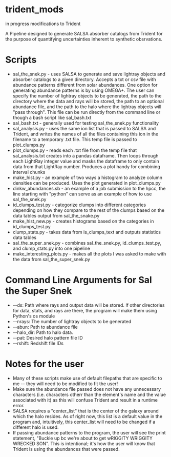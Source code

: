 # trident_mods
in progress modifications to Trident

A Pipeline designed to generate SALSA absorber catalogs from Trident for the purpose of quantifying uncertainties inherent to synthetic obsrvations. 

# Scripts
* sal_the_snek.py - uses SALSA to generate and save lightray objects and absorber catalogs to a given directory. Accepts a txt or csv file with abundance patterns different from solar abundances. One option for generating abundance patterns is by using OMEGA+. The user can specify the number of lightray objects to be generated, the path to the directory where the data and rays will be stored, the path to an optional abundance file, and the path to the halo where the lightray objects will "pass through". This file can be run directly from the command line or though a bash script like sal_bash.txt
* sal_bash.txt - generally used for testing sal_the_snek.py functionality
* sal_analysis.py - uses the same ion list that is passed to SALSA and Trident, and writes the names of all the files containing this ion in the filename to a temporary .txt file. This temp file is passed to plot_clumps.py 
* plot_clumps.py - reads each .txt file from the temp file that sal_analysis.txt creates into a pandas dataframe. Then loops through each LightRay integer value and masks the dataframe to only contain data from that LightRay number. Produces a plot handy for combining interval chunks  
* make_hist.py - an example of two ways a histogram to analyze column densities can be produced. Uses the plot generated in plot_clumps.py
* dinkw_abundances.sb - an example of a job submission to the hpcc, the line starting with "python" can serve as an example of how to use sal_the_snek.py
* id_clumps_test.py - categorize clumps into different categories depending on how they compare to the rest of the clumps based on the data tables output from sal_the_snake.py
* make_hist_new.py - creates histograms based on the categories in id_clumps_test.py
* clump_stats.py - takes data from is_clumps_text and outputs statistics data tables
* sal_the_super_snek.py - combines sal_the_snek.py, id_clumps_test.py, and clump_stats.py into one pipeline
* make_interesting_plots.py - makes all the plots I was asked to make with the data from sal_the_super_snek.py

# Command Line Arguments for Sal the Super Snek
* --ds: Path where rays and output data will be stored. If other directories for data, stats, and rays are there, the program will make them using Python's os module
* --nrays: The number of lightray objects to be generated
* --abun: Path to abundance file
* --halo_dir: Path to halo data.
* --pat: Desired halo pattern file ID
* --rshift: Redshift file IDs

# Notes for the user
* Many of these scripts make use of default filepaths that are specific to me -- they will need to be modified to fit the user!
* Make sure the abundance file passed does not have any unnecessary characters (i.e. characters otherr than the element's name and the value associated with it) as this will confuse Trident and result in a runtime error.
* SALSA requires a "center_list" that is the center of the galaxy around which the halo resides. As of right now, this list is a default value in the program and, intuitively, this center_list will need to be changed if a different halo is used. 
* If passing abundance patterns to the program, the user will see the print statement, "Buckle up bc we're about to get wRIGGITY WRIGGITY WRECKED SON". This is intentional; it's how the user will know that Trident is using the abundances that were passed. 
